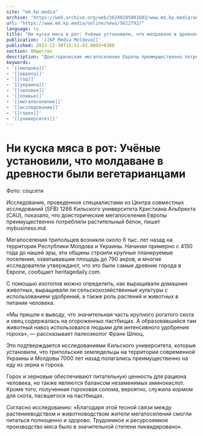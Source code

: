 ```yaml
---
site: "md.kp.media"
archive: "https://web.archive.org/web/20240105001603/www.md.kp.media/online/news/5612792/"
url: "https://www.md.kp.media/online/news/5612792/"
language: ru
title: "Ни куска мяса в рот: Учёные установили, что молдаване в древности были вегетарианцами"
publication: '[[KP Media Moldova]]'
published: 2023-12-30T15:52:43.000Z+0300
section: Общество
description: "Доисторические мегапоселения Европы преимущественно потребляли растительный белок"
keywords:
- '[[молдова]]'
- '[[европа]]'
- '[[год]]'
- '[[украина]]'
- '[[человек]]'
- '[[оливье]]'
- '[[мегапоселение]]'
- '[[исследование]]'
- '[[горох]]'
- '[[университет]]'
---
```


# Ни куска мяса в рот: Учёные установили, что молдаване в древности были вегетарианцами

Фото: соцсети

Исследование, проведенное специалистами из Центра совместных исследований (SFB) 1266 Кильского университета Кристиана Альбрехта (CAU), показало, что доисторические мегапоселения Европы преимущественно потребляли растительный белок, пишет mybusiness.md.

Мегапоселения трипольцев возникли около 6 тыс. лет назад на территории Республики Молдова и Украины. Начиная примерно с 4150 года до нашей эры, эти общины строили крупные планируемые поселения, охватывавшие площадь до 790 акров, и многие исследователи утверждают, что это были самые древние города в Европе, сообщает heritagedaily.com.

С помощью изотопов можно определить, как выращивали домашних животных, выращивали ли сельскохозяйственные культуры с использованием удобрений, а также роль растений и животных в питании человека.

«Мы пришли к выводу, что значительная часть крупного рогатого скота и овец содержалась на огороженных пастбищах. А образовавшийся там животный навоз использовался людьми для интенсивного удобрения гороха», — рассказывает палеоэколог Франк Шлюц.

Это подтверждается исследованиями Кильского университета, которые установили, что трипольские земледельцы на территории современной Украины и Молдовы 7000 лет назад полагались преимущественно на еду из зерна и гороха.

Горох и зерновые обеспечивают питательную ценность для рациона человека, но также являются балансом незаменимых аминокислот. Кроме того, полученная гороховая солома, вероятно, служила кормом для скота, пасвшегося на пастбищах.

Согласно исследованию: «Благодаря этой тесной связи между растениеводством и животноводством жители мегапоселений смогли питаться полноценно и здорово. Трудоемкое и ресурсоемкое производство мяса было в значительной степени ликвидировано».